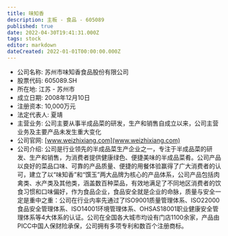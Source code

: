 ```yaml
---
title: 味知香
description: 主板 - 食品 - 605089
published: true
date: 2022-04-30T19:41:31.000Z
tags: stock
editor: markdown
dateCreated: 2022-01-01T00:00:00.000Z
---
```


- 公司名称: 苏州市味知香食品股份有限公司
- 股票代码: 605089.SH
- 所在地: 江苏 - 苏州市
- 成立日期: 2008年12月10日
- 注册资本: 10,000万元
- 法定代表人: 夏靖
- 主营业务: 公司主要从事半成品菜的研发，生产和销售自成立以来，公司主营业务及主要产品未发生重大变化
- 公司官网: [www.weizhixiang.com](www.weizhixiang.com)
- 公司介绍: 公司是行业领先的半成品菜生产企业之一，专注于半成品菜的研发、生产和销售，为消费者提供健康绿色、便捷美味的半成品菜肴。公司产品以良好的菜品口味、可靠的产品质量、便捷的用餐体验赢得了广大消费者的认可，建立了以“味知香”和“馔玉”两大品牌为核心的产品体系，公司产品包括肉禽类、水产类及其他类，涵盖数百种菜品，有效地满足了不同地区消费者的饮食习惯和口味偏好，作为食品企业，食品安全就是企业的命脉，质量与安全一定是重中之重：公司在行业内率先通过了ISO9001质量管理体系、ISO22000食品安全管理体系、ISO14001环境管理体系、OHSAS18001职业健康安全管理体系等4大体系的认证。公司在全国各大城市均设有门店1100余家，产品由PICC中国人保财险承保，公司拥有多项专利和数百个注册商标。


